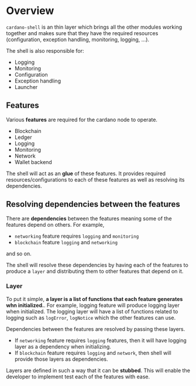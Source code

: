 # Overview

`cardano-shell` is an thin layer which brings all the other modules working together and makes sure that they have the required resources (configuration, exception handling, monitoring, logging, ...).

The shell is also responsible for:
* Logging
* Monitoring
* Configuration
* Exception handling
* Launcher

## Features

Various **features** are required for the cardano node to operate.

* Blockchain
* Ledger
* Logging
* Monitoring
* Network
* Wallet backend

The shell will act as an **glue** of these features. It provides required resources/configurations to each of these features as well as resolving its dependencies.

## Resolving dependencies between the features

There are **dependencies** between the features meaning some of the features depend on others. For example,

* `networking` feature requires `logging` and `monitoring`
* `blockchain` feature `logging` and `networking`

and so on.

The shell will resolve these dependencies by having each of the features to produce a `layer` and distributing them to other features that depend on it.

### Layer

To put it simple, **a layer is a list of functions that each feature generates whn initialized.**. For example, logging feature will produce logging layer when initialized. The logging layer will have a list of functions related to logging such as `logError`, `logNotice` which the other features can use.

Dependencies between the features are resolved by passing these layers. 

- If `networking` feature requires `logging` features, then it will have logging layer as a dependency when initializing.
- If `blockchain` feature requires `logging` and `network`, then shell will provide those layers as dependencies.

Layers are defined in such a way that it can be **stubbed**. This will enable the developer to implement test each of the features with ease.